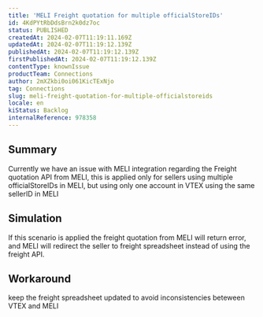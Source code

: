 ```yaml
---
title: 'MELI Freight quotation for multiple officialStoreIDs'
id: 4KdPYtRbDdsBrn2k0dz7oc
status: PUBLISHED
createdAt: 2024-02-07T11:19:11.169Z
updatedAt: 2024-02-07T11:19:12.139Z
publishedAt: 2024-02-07T11:19:12.139Z
firstPublishedAt: 2024-02-07T11:19:12.139Z
contentType: knownIssue
productTeam: Connections
author: 2mXZkbi0oi061KicTExNjo
tag: Connections
slug: meli-freight-quotation-for-multiple-officialstoreids
locale: en
kiStatus: Backlog
internalReference: 978358
---
```


## Summary


Currently we have an issue with MELI integration regarding the Freight quotation API from MELI, this is applied only for sellers using multiple officialStoreIDs in MELI, but using only one account in VTEX using the same sellerID in MELI


##

## Simulation



If this scenario is applied the freight quotation from MELI will return error, and MELI will redirect the seller to freight spreadsheet instead of using the freight API.


##

## Workaround


keep the freight spreadsheet updated to avoid inconsistencies beteween VTEX and MELI





